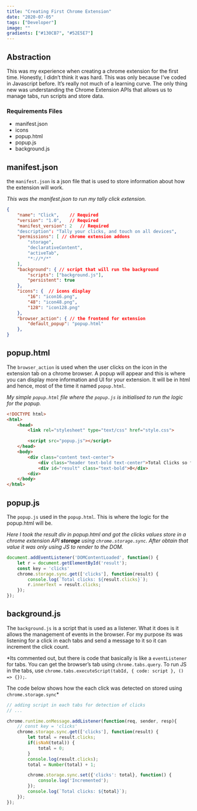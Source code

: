 ```yaml
---
title: "Creating First Chrome Extension"
date: "2020-07-05"
tags: ["Developer"]
image: ""
gradients: ["#130CB7", "#52E5E7"]
---
```


## Abstraction
This was my experience when creating a chrome extension for the first time. Honestly, I didn’t think it was hard. This was only because I’ve coded in Javascript before. It’s really not much of a learning curve. The only thing new was understanding the Chrome Extension APIs that allows us to manage tabs, run scripts and store data.

### Requirements Files
- manifest.json
- icons
- popup.html
- popup.js
- background.js

## manifest.json
the `manifest.json` is a json file that is used to store information about how the extension will work.

*This was the manifest.json to run my tally click extension.*

```json
{
    "name": "Click",	// Required
    "version": "1.0",	// Required
    "manifest_version": 2 	// Required
    "description": "Tally your clicks, and touch on all devices",
    "permissions": [ // chrome extension addons
	    "storage",
	    "declarativeContent",
	    "activeTab",
	    "*://*/*"
    ],		
    "background": {	// script that will run the background
        "scripts": ["background.js"],
        "persistent": true
    },
    "icons": {	// icons display
        "16": "icon16.png",
        "48": "icon48.png",
        "128": "icon128.png"
    },
    "browser_action": {	// the frontend for extension
        "default_popup": "popup.html"
    },
}
```

## popup.html
The `browser_action` is used when the user clicks on the icon in the extension tab on a chrome browser. A popup will appear and this is where you can display more information and UI for your extension. It will be in html and hence, most of the time it named `popup.html`.

*My simple `popup.html` file where the `popup.js` is initialised to run the logic for the popup.*

```html
<!DOCTYPE html>
<html>
    <head>
        <link rel="stylesheet" type="text/css" href="style.css">

        <script src="popup.js"></script>
    </head>
    <body>
        <div class="content text-center">
            <div class="header text-bold text-center">Total Clicks so far!</div>
            <div id="result" class="text-bold">0</div>
        <div>
    </body>
</html>
```

## popup.js
The `popup.js` used in the `popup.html`. This is where the logic for the popup.html will be.

*Here I took the result div in popup.html and got the clicks values store in a chrome extension API **storage** using `chrome.storage.sync`. After obtain that value it was only using JS to render to the DOM.*

```js
document.addEventListener('DOMContentLoaded', function() {
    let r = document.getElementById('result');
    const key = 'clicks'
    chrome.storage.sync.get(['clicks'], function(result) {
        console.log(`Total clicks: ${result.clicks}`);
        r.innerText = result.clicks;
    });
});
```

## background.js
The `background.js` is a script that is used as a listener. What it does is it allows the management of events in the browser. For my purpose its was listening for a click in each tabs and send a message to it so it can increment the click count.

*Its commented out, but there is code that basically is like a `eventListener` for tabs. You can get the browser’s tab using `chrome.tabs.query`. To run JS in the tabs, use `chrome.tabs.executeScript(tabId, { code: script }, () => {});`.

The code below shows how the each click was detected on stored using `chrome.storage.sync`*

```js
// adding script in each tabs for detection of clicks
// ...

chrome.runtime.onMessage.addListener(function(req, sender, resp){
    // const key = 'clicks'
    chrome.storage.sync.get(['clicks'], function(result) {
        let total = result.clicks;
        if(isNaN(total)) {
            total = 0;
        }
        console.log(result.clicks);
        total = Number(total) + 1;

        chrome.storage.sync.set({'clicks': total}, function() {
            console.log('Incremented');
        });
        console.log(`Total clicks: ${total}`);
    });
});
```
